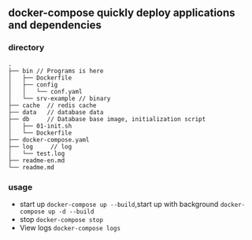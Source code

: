 ## docker-compose quickly deploy   applications and dependencies

### directory

```
.
├── bin // Programs is here
│   ├── Dockerfile
│   ├── config
│   │   └── conf.yaml
│   └── srv-example // binary
├── cache  // redis cache
├── data   // database data
├── db     // Database base image, initialization script
│   ├── 01-init.sh
│   └── Dockerfile
├── docker-compose.yaml
├── log     // log
│   └── test.log
├── readme-en.md
└── readme.md

```

### usage
- start up `docker-compose up --build`,start up with background `docker-compose up -d --build`
- stop `docker-compose stop`
- View logs `docker-compose logs`
